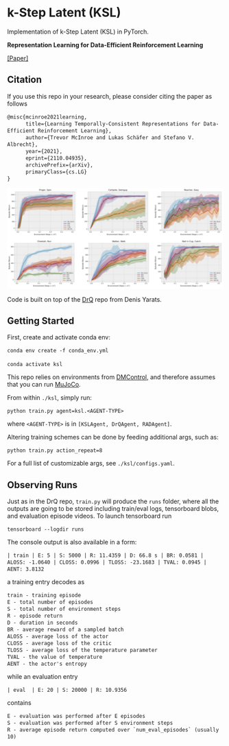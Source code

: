# k-Step Latent (KSL)
Implementation of k-Step Latent (KSL) in PyTorch. 

**Representation Learning for Data-Efficient Reinforcement Learning**

[[Paper]](https://arxiv.org/abs/2110.04935)

## Citation
If you use this repo in your research, please consider citing the paper as follows
```
@misc{mcinroe2021learning,
      title={Learning Temporally-Consistent Representations for Data-Efficient Reinforcement Learning}, 
      author={Trevor McInroe and Lukas Schäfer and Stefano V. Albrecht},
      year={2021},
      eprint={2110.04935},
      archivePrefix={arXiv},
      primaryClass={cs.LG}
}
```


![PlaNet Benchmark](./figs/main_results_bg.svg)


Code is built on top of  the [DrQ](https://github.com/denisyarats/drq) repo from Denis Yarats.


## Getting Started
First, create and activate conda env:

```
conda env create -f conda_env.yml

conda activate ksl
```

This repo relies on environments from [DMControl](https://github.com/deepmind/dm_control), and therefore assumes that you can run [MuJoCo](http://mujoco.org/).

From within  `./ksl`, simply run:
```
python train.py agent=ksl.<AGENT-TYPE>
```

where ```<AGENT-TYPE>``` is in ```[KSLAgent, DrQAgent, RADAgent]```.

Altering training schemes can be done by feeding additional args, such as:
```
python train.py action_repeat=8
```
For a full list of customizable args, see `./ksl/configs.yaml`.


## Observing Runs
Just as in the DrQ repo, `train.py` will produce the `runs` folder, where all the outputs are going to be stored including train/eval logs, tensorboard blobs, and evaluation episode videos. To launch tensorboard run
```
tensorboard --logdir runs
```

The console output is also available in a form:
```
| train | E: 5 | S: 5000 | R: 11.4359 | D: 66.8 s | BR: 0.0581 | ALOSS: -1.0640 | CLOSS: 0.0996 | TLOSS: -23.1683 | TVAL: 0.0945 | AENT: 3.8132
```
a training entry decodes as
```
train - training episode
E - total number of episodes
S - total number of environment steps
R - episode return
D - duration in seconds
BR - average reward of a sampled batch
ALOSS - average loss of the actor
CLOSS - average loss of the critic
TLOSS - average loss of the temperature parameter
TVAL - the value of temperature
AENT - the actor's entropy
```
while an evaluation entry
```
| eval  | E: 20 | S: 20000 | R: 10.9356
```
contains
```
E - evaluation was performed after E episodes
S - evaluation was performed after S environment steps
R - average episode return computed over `num_eval_episodes` (usually 10)
```
